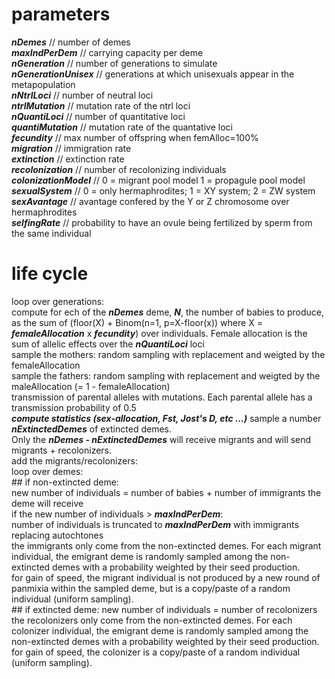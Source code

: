 # parameters  
***nDemes*** // number of demes  
***maxIndPerDem*** // carrying capacity per deme  
***nGeneration*** // number of generations to simulate  
***nGenerationUnisex***	// generations at which unisexuals appear in the metapopulation  
***nNtrlLoci*** // number of neutral loci  
***ntrlMutation*** // mutation rate of the ntrl loci  
***nQuantiLoci*** // number of quantitative loci  
***quantiMutation*** // mutation rate of the quantative loci  
***fecundity*** // max number of offspring when femAlloc=100%  
***migration*** // immigration rate  
***extinction*** // extinction rate  
***recolonization*** // number of recolonizing individuals  
***colonizationModel*** // 0 = migrant pool model 1 = propagule pool model  
***sexualSystem*** // 0 = only hermaphrodites; 1 = XY system; 2 = ZW system  
***sexAvantage*** // avantage confered by the Y or Z chromosome over hermaphrodites  
***selfingRate*** // probability to have an ovule being fertilized by sperm from the same individual  
  
# life cycle  
loop over generations:  
	compute for ech of the ***nDemes*** deme, ***N***, the number of babies to produce, as the sum of (floor(X) + Binom(n=1, p=X-floor(x)) where X = ***femaleAllocation*** x ***fecundity***) over individuals. Female allocation is the sum of allelic effects over the ***nQuantiLoci*** loci  
	sample the mothers:  random sampling with replacement and weigted by the femaleAllocation  
	sample the fathers: random sampling with replacement and weigted by the maleAllocation (= 1 - femaleAllocation)  
	transmission of parental alleles with mutations. Each parental allele has a transmission probability of 0.5  
	__***compute statistics (sex-allocation, Fst, Jost's D, etc ...)***__
	sample a number ***nExtinctedDemes*** of extincted demes.  
	Only the ***nDemes - nExtinctedDemes*** will receive migrants and will send migrants + recolonizers.  
	add the migrants/recolonizers:  
		loop over demes:  
			## if non-extincted deme:  
				new number of individuals = number of babies + number of immigrants the deme will receive  
				if the new number of individuals > ***maxIndPerDem***:  
					number of individuals is truncated to ***maxIndPerDem*** with immigrants replacing autochtones  
				the immigrants only come from the non-extincted demes. For each migrant individual, the emigrant deme is randomly sampled among the non-extincted demes with a probability weighted by their seed production.  
				for gain of speed, the migrant individual is not produced by a new round of panmixia within the sampled deme, but is a copy/paste of a random individual (uniform sampling).  
			## if extincted deme:
				new number of individuals = number of recolonizers  
				the recolonizers only come from the non-extincted demes. For each colonizer individual, the emigrant deme is randomly sampled among the non-extincted demes with a probability weighted by their seed production.  
				for gain of speed, the colonizer is a copy/paste of a random individual (uniform sampling).  


